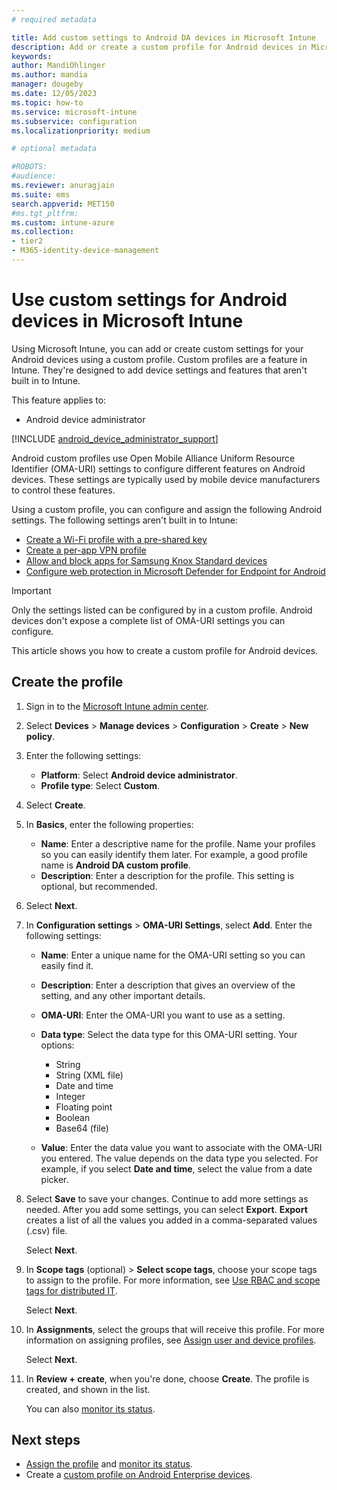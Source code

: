```yaml
---
# required metadata

title: Add custom settings to Android DA devices in Microsoft Intune
description: Add or create a custom profile for Android devices in Microsoft Intune. Create a WiFi profile with a preshared key, create a per-app VPN profile, or allow/block apps for Samsung Knox Standard devices.
keywords:
author: MandiOhlinger
ms.author: mandia
manager: dougeby
ms.date: 12/05/2023
ms.topic: how-to
ms.service: microsoft-intune
ms.subservice: configuration
ms.localizationpriority: medium

# optional metadata

#ROBOTS:
#audience:
ms.reviewer: anuragjain
ms.suite: ems
search.appverid: MET150
#ms.tgt_pltfrm:
ms.custom: intune-azure
ms.collection:
- tier2
- M365-identity-device-management
---
```


# Use custom settings for Android devices in Microsoft Intune

Using Microsoft Intune, you can add or create custom settings for your Android devices using a custom profile. Custom profiles are a feature in Intune. They're designed to add device settings and features that aren't built in to Intune.

This feature applies to:

- Android device administrator

[!INCLUDE [android_device_administrator_support](../includes/android-device-administrator-support.md)]

Android custom profiles use Open Mobile Alliance Uniform Resource Identifier (OMA-URI) settings to configure different features on Android devices. These settings are typically used by mobile device manufacturers to control these features.

Using a custom profile, you can configure and assign the following Android settings. The following settings aren't built in to Intune:

- [Create a Wi-Fi profile with a pre-shared key](wi-fi-profile-shared-key.md)
- [Create a per-app VPN profile](android-pulse-secure-per-app-vpn.md)
- [Allow and block apps for Samsung Knox Standard devices](samsung-knox-apps-allow-block.md)
- [Configure web protection in Microsoft Defender for Endpoint for Android](../protect/advanced-threat-protection-manage-android.md)

> [!IMPORTANT]
> Only the settings listed can be configured by in a custom profile. Android devices don't expose a complete list of OMA-URI settings you can configure.<!-- 10948264 -->

This article shows you how to create a custom profile for Android devices.

## Create the profile

1. Sign in to the [Microsoft Intune admin center](https://go.microsoft.com/fwlink/?linkid=2109431).
2. Select **Devices** > **Manage devices** > **Configuration** > **Create** > **New policy**.
3. Enter the following settings:

    - **Platform**: Select **Android device administrator**.
    - **Profile type**: Select **Custom**.

4. Select **Create**.
5. In **Basics**, enter the following properties:

    - **Name**: Enter a descriptive name for the profile. Name your profiles so you can easily identify them later. For example, a good profile name is **Android DA custom profile**.
    - **Description**: Enter a description for the profile. This setting is optional, but recommended.

6. Select **Next**.
7. In **Configuration settings** > **OMA-URI Settings**, select **Add**. Enter the following settings:

    - **Name**: Enter a unique name for the OMA-URI setting so you can easily find it.
    - **Description**: Enter a description that gives an overview of the setting, and any other important details.
    - **OMA-URI**: Enter the OMA-URI you want to use as a setting.
    - **Data type**: Select the data type for this OMA-URI setting. Your options:

      - String
      - String (XML file)
      - Date and time
      - Integer
      - Floating point
      - Boolean
      - Base64 (file)

    - **Value**: Enter the data value you want to associate with the OMA-URI you entered. The value depends on the data type you selected. For example, if you select **Date and time**, select the value from a date picker.

8. Select **Save** to save your changes. Continue to add more settings as needed. After you add some settings, you can select **Export**. **Export** creates a list of all the values you added in a comma-separated values (.csv) file.

    Select **Next**.

9. In **Scope tags** (optional) > **Select scope tags**, choose your scope tags to assign to the profile. For more information, see [Use RBAC and scope tags for distributed IT](../fundamentals/scope-tags.md).

    Select **Next**.

10. In **Assignments**, select the groups that will receive this profile. For more information on assigning profiles, see [Assign user and device profiles](device-profile-assign.md).

    Select **Next**.

11. In **Review + create**, when you're done, choose **Create**. The profile is created, and shown in the list.

    You can also [monitor its status](device-profile-monitor.md).

## Next steps

- [Assign the profile](device-profile-assign.md) and [monitor its status](device-profile-monitor.md).
- Create a [custom profile on Android Enterprise devices](custom-settings-android-for-work.md).
